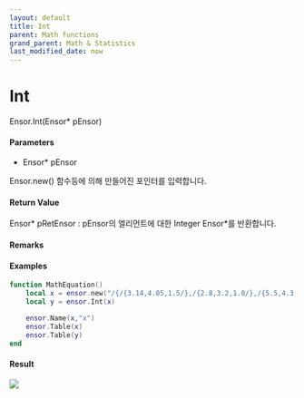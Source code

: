 ```yaml
---
layout: default
title: Int
parent: Math functions
grand_parent: Math & Statistics
last_modified_date: now
---
```


# Int

Ensor.Int\(Ensor\* pEnsor\)

#### Parameters

* Ensor\* pEnsor

Ensor.new\(\) 함수등에 의해 만들어진 포인터를 입력합니다.

#### Return Value

Ensor\* pRetEnsor : pEnsor의 엘리먼트에 대한 Integer Ensor\*를 반환합니다.

#### Remarks

#### Examples

```lua
function MathEquation()
	local x = ensor.new("/{/{3.14,4.05,1.5/},/{2.8,3.2,1.0/},/{5.5,4.3,7.2/}/}")
	local y = ensor.Int(x)

	ensor.Name(x,"x")
	ensor.Table(x)
	ensor.Table(y)
end
```

#### Result

![](./MathAPI/IntResult.png)


